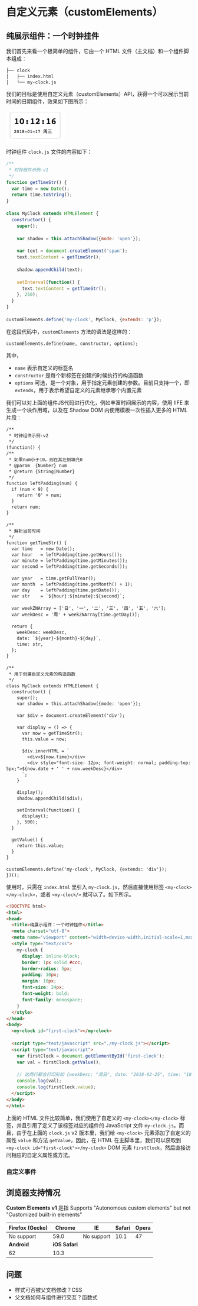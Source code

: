 # 自定义元素（customElements）

## 纯展示组件：一个时钟挂件

我们首先来看一个极简单的组件，它由一个 HTML 文件（主文档）和一个组件脚本组成：

```
├── clock
│   ├── index.html
│   └── my-clock.js
```

我们的目标是使用自定义元素（customElements）API，获得一个可以展示当前时间的日期组件，效果如下图所示：

<img src="./images/clock-text.png" style="width: 160px;" title="时钟挂件效果" />

时钟组件 `clock.js` 文件的内容如下：

```javascript
/**
 * 时钟组件示例-v1
 */
function getTimeStr() {
  var time = new Date();
  return time.toString();
}

class MyClock extends HTMLElement {
  constructor() {
    super();

    var shadow = this.attachShadow({mode: 'open'});

    var text = document.createElement('span');
    text.textContent = getTimeStr();

    shadow.appendChild(text);

    setInterval(function() {
      text.textContent = getTimeStr();
    }, 250);
  }
}

customElements.define('my-clock', MyClock, {extends: 'p'});
```

在这段代码中，`customElements` 方法的语法是这样的：

```
customElements.define(name, constructor, options);
```

其中，

+ `name` 表示自定义的标签名
+ `constructor` 是每个新标签在创建的时候执行的构造函数
+ `options` 可选，是一个对象，用于指定元素创建的参数。目前只支持一个，即 `extends`，用于表示希望自定义的元素继承哪个内置元素


我们可以对上面的组件JS代码进行优化，例如丰富时间展示的内容，使用 IIFE 来生成一个块作用域，以及在 Shadow DOM 内使用模板一次性插入更多的 HTML 片段：

```
/**
 * 时钟组件示例-v2
 */
(function() {
/**
 * 如果num小于10，则在其左侧填充0
 * @param  {Number} num
 * @return {String|Number}
 */
function leftPadding(num) {
  if (num < 9) {
    return '0' + num;
  }
  return num;
}

/**
 * 解析当前时间
 */
function getTimeStr() {
  var time   = new Date();
  var hour   = leftPadding(time.getHours());
  var minute = leftPadding(time.getMinutes());
  var second = leftPadding(time.getSeconds());

  var year   = time.getFullYear();
  var month  = leftPadding(time.getMonth() + 1);
  var day    = leftPadding(time.getDate());
  var str    = `${hour}:${minute}:${second}`;

  var weekZNArray = ['日', '一', '二', '三', '四', '五', '六'];
  var weekDesc = '周' + weekZNArray[time.getDay()];

  return {
    weekDesc: weekDesc,
    date: `${year}-${month}-${day}`,
    time: str,
  };
}

/**
 * 用于创建自定义元素的构造函数
 */
class MyClock extends HTMLElement {
  constructor() {
    super();
    var shadow = this.attachShadow({mode: 'open'});

    var $div = document.createElement('div');

    var display = () => {
      var now = getTimeStr();
      this.value = now;

      $div.innerHTML = `
        <div>${now.time}</div>
        <div style="font-size: 12px; font-weight: normal; padding-top: 5px;">${now.date + ' ' + now.weekDesc}</div>
      `;
    }

    display();
    shadow.appendChild($div);

    setInterval(function() {
      display();
    }, 500);
  }

  getValue() {
    return this.value;
  }
}

customElements.define('my-clock', MyClock, {extends: 'div'});
})();
```

使用时，只需在 `index.html` 里引入 `my-clock.js`，然后直接使用标签 `<my-clock></my-clock>`，或者 `<my-clock/>` 就可以了。如下所示。

```html
<!DOCTYPE html>
<html>
<head>
  <title>纯展示组件：一个时钟挂件</title>
  <meta charset="utf-8">
  <meta name="viewport" content="width=device-width,initial-scale=1,maximum-scale=1">
  <style type="text/css">
    my-clock {
      display: inline-block;
      border: 1px solid #ccc;
      border-radius: 5px;
      padding: 10px;
      margin: 10px;
      font-size: 24px;
      font-weight: bold;
      font-family: monospace;
    }
  </style>
</head>
<body>
  <my-clock id="first-clock"></my-clock>

  <script type="text/javascript" src="./my-clock.js"></script>
  <script type="text/javascript">
    var firstClock = document.getElementById('first-clock');
    var val = firstClock.getValue();

    // 这两行都会打印形如 {weekDesc: "周日", date: "2018-02-25", time: "10:23:02"} 的对象
    console.log(val);
    console.log(firstClock.value);
  </script>
</body>
</html>
```

上面的 HTML 文件比较简单，我们使用了自定义的 `<my-clock></my-clock>` 标签，并且引用了定义了该标签对应的组件的 JavaScript 文件 `my-clock.js`。而且，由于在上面的 `clock.js` v2 版本里，我们给 `<my-clock>` 元素添加了自定义的属性 `value` 和方法 `getValue`，因此，在 HTML 在主脚本里，我们可以获取到 `<my-clock id="first-clock"></my-clock>` DOM 元素 `firstClock`，然后直接访问相应的自定义属性或方法。

### 自定义事件

## 浏览器支持情况

**Custom Elements v1** 是指 Supports "Autonomous custom elements" but not "Customized built-in elements"

| Firefox (Gecko) | Chrome       | IE         | Safari | Opera |
|-----------------|--------------|------------|--------|-------|
| No support      | 59.0         | No support | 10.1   | 47    |
| **Android**     |**iOS Safari**|            |        |       |
| 62              | 10.3         |            |        |       |

## 问题

+ 样式可否被父文档修改？CSS
+ 父文档如何与组件进行交互？函数式


